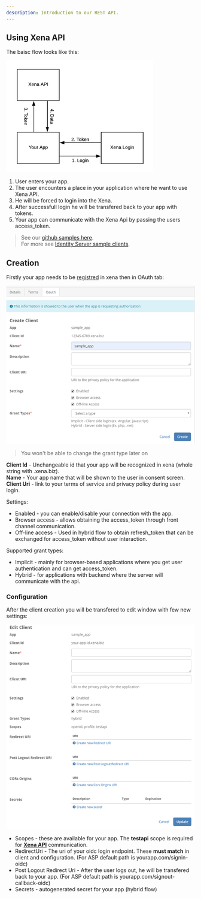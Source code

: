 ```yaml
---
description: Introduction to our REST API.
---
```

## Using Xena API

The baisc flow looks like this: 

![Flow](../../.gitbook/assets/api_call.png)

1. User enters your app.
2. The user encounters a place in your application where he want to use Xena API.
3. He will be forced to login into the Xena.
4. After successfull login he will be transfered back to your app with tokens.
5. Your app can communicate with the Xena Api by passing the users access_token.

> See our [github samples here](https://github.com/EG-BRS/Identity.Server.Sample.Dotnet).  
For more see [Identity Server sample clients](https://github.com/IdentityServer/IdentityServer4/tree/master/samples/Clients/src).

## Creation
Firstly your app needs to be [registred](createapplication.md) in xena then in OAuth tab:

![Xena Client Form](../../.gitbook/assets/client_creating.png)

> You won't be able to change the grant type later on

**Client Id** - Unchangeable id that your app will be recognized in xena (whole string with .xena.biz).   
**Name** - Your app name that will be shown to the user in consent screen.    
**Client Uri** - link to your terms of service and privacy policy during user login.  

Settings:
- Enabled - you can enable/disable your connection with the app.
- Browser access - allows obtaining the access_token through front channel communication.
- Off-line access - Used in hybrid flow to obtain refresh_token that can be exchanged for access_token without user interaction.

Supported grant types:
- Implicit - mainly for browser-based applications where you get user authentication and can get access_token.
- Hybrid - for applications with backend where the server will communicate with the api.

### Configuration

After the client creation you will be transfered to edit window with few new settings:

![Xena Client Form](../../.gitbook/assets/xena_client_form.png)

- Scopes - these are available for your app. The **testapi** scope is required for [**Xena API**](the-xena-api.md) communication.
- RedirectUri - The uri of your oidc login endpoint. These **must match** in client and configuration. (For ASP default path is yourapp.com/signin-oidc)
- Post Logout Redirect Uri - After the user logs out, he will be transfered back to your app. (For ASP default path is yourapp.com/signout-callback-oidc)
- Secrets - autogenerated secret for your app (hybrid flow)